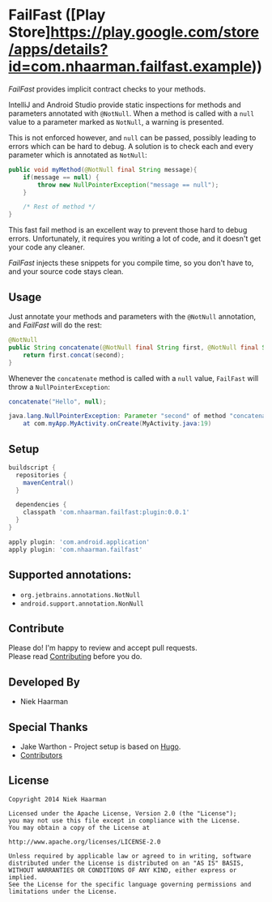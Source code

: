 # FailFast ([Play Store]https://play.google.com/store/apps/details?id=com.nhaarman.failfast.example))
*FailFast* provides implicit contract checks to your methods.

IntelliJ and Android Studio provide static inspections for methods and parameters annotated with `@NotNull`. When a method is called with a `null` value to a parameter marked as `NotNull`, a warning is presented. 

This is not enforced however, and `null` can be passed, possibly leading to errors which can be hard to debug. A solution is to check each and every parameter which is annotated as `NotNull`:

```java
public void myMethod(@NotNull final String message){
	if(message == null) {
		throw new NullPointerException("message == null");
	}

	/* Rest of method */
}
```

This fast fail method is an excellent way to prevent those hard to debug errors. Unfortunately, it requires you writing a lot of code, and it doesn't get your code any cleaner.

*FailFast* injects these snippets for you compile time, so you don't have to, and your source code stays clean.

## Usage
Just annotate your methods and parameters with the `@NotNull` annotation, and *FailFast* will do the rest:

```java
@NotNull
public String concatenate(@NotNull final String first, @NotNull final String second) {
	return first.concat(second);
}
```

Whenever the `concatenate` method is called with a `null` value, `FailFast` will throw a `NullPointerException`:

```java
concatenate("Hello", null);

java.lang.NullPointerException: Parameter "second" of method "concatenate" was specified as @NotNull, but null was given.
	at com.myApp.MyActivity.onCreate(MyActivity.java:19)
```

## Setup
```groovy
buildscript {
  repositories {
    mavenCentral()
  }

  dependencies {
    classpath 'com.nhaarman.failfast:plugin:0.0.1'
  }
}

apply plugin: 'com.android.application'
apply plugin: 'com.nhaarman.failfast'
```

## Supported annotations:
 - `org.jetbrains.annotations.NotNull`
 - `android.support.annotation.NonNull`

## Contribute
Please do! I'm happy to review and accept pull requests.  
Please read [Contributing](https://github.com/nhaarman/FailFast/blob/master/CONTRIBUTING.md) before you do.

## Developed By
* Niek Haarman

## Special Thanks
* Jake Warthon - Project setup is based on [Hugo](https://github.com/JakeWharton/hugo).
* [Contributors](https://github.com/nhaarman/FailFast/graphs/contributors)

## License

	Copyright 2014 Niek Haarman

	Licensed under the Apache License, Version 2.0 (the "License");
	you may not use this file except in compliance with the License.
	You may obtain a copy of the License at

	http://www.apache.org/licenses/LICENSE-2.0

	Unless required by applicable law or agreed to in writing, software
	distributed under the License is distributed on an "AS IS" BASIS,
	WITHOUT WARRANTIES OR CONDITIONS OF ANY KIND, either express or implied.
	See the License for the specific language governing permissions and
	limitations under the License.